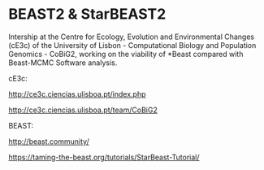 # BEAST2 & StarBEAST2


Intership at the Centre for Ecology, Evolution and Environmental Changes (cE3c) of the University of Lisbon - 
Computational Biology and Population Genomics - CoBiG2, working on the viability of *Beast compared with Beast-MCMC Software analysis.



cE3c:

 http://ce3c.ciencias.ulisboa.pt/index.php
 
 http://ce3c.ciencias.ulisboa.pt/team/CoBiG2

BEAST:

  http://beast.community/
  
  https://taming-the-beast.org/tutorials/StarBeast-Tutorial/
  
  
